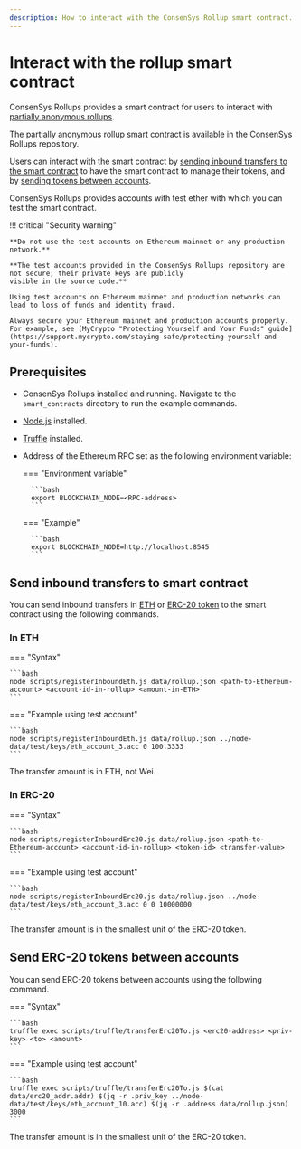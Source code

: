 ```yaml
---
description: How to interact with the ConsenSys Rollup smart contract.
---
```


# Interact with the rollup smart contract

ConsenSys Rollups provides a smart contract for users to interact with
[partially anonymous rollups](../Concepts/Rollups/Partially-Anonymous-Rollups.md).

<!--
The [rollup type specified at configuration](../Reference/Configuration-File.md#rollup_type) determines which contract is used.
-->

The partially anonymous rollup smart contract is available in the ConsenSys Rollups repository.

Users can interact with the smart contract by [sending inbound transfers to the smart contract](#send-inbound-transfers-to-smart-contract) to have the smart
contract to manage their tokens, and by [sending tokens between accounts](#send-erc-20-tokens-between-accounts).

ConsenSys Rollups provides accounts with test ether with which you can test the smart contract.

!!! critical "Security warning"

    **Do not use the test accounts on Ethereum mainnet or any production network.**

    **The test accounts provided in the ConsenSys Rollups repository are not secure; their private keys are publicly
    visible in the source code.**

    Using test accounts on Ethereum mainnet and production networks can lead to loss of funds and identity fraud.

    Always secure your Ethereum mainnet and production accounts properly.
    For example, see [MyCrypto "Protecting Yourself and Your Funds" guide](https://support.mycrypto.com/staying-safe/protecting-yourself-and-your-funds).

## Prerequisites

- ConsenSys Rollups installed and running.
  Navigate to the `smart_contracts` directory to run the example commands.
- [Node.js](https://nodejs.org/en/) installed.
- [Truffle](https://www.trufflesuite.com/truffle) installed.
- Address of the Ethereum RPC set as the following environment variable:

    === "Environment variable"

        ```bash
        export BLOCKCHAIN_NODE=<RPC-address>
        ```

    === "Example"

        ```bash
        export BLOCKCHAIN_NODE=http://localhost:8545
        ```

## Send inbound transfers to smart contract

You can send inbound transfers in [ETH](#in-eth) or [ERC-20 token](#in-erc-20) to the smart contract using the following commands.

### In ETH

=== "Syntax"

    ```bash
    node scripts/registerInboundEth.js data/rollup.json <path-to-Ethereum-account> <account-id-in-rollup> <amount-in-ETH>
    ```

=== "Example using test account"

    ```bash
    node scripts/registerInboundEth.js data/rollup.json ../node-data/test/keys/eth_account_3.acc 0 100.3333
    ```

The transfer amount is in ETH, not Wei.

### In ERC-20

=== "Syntax"

    ```bash
    node scripts/registerInboundErc20.js data/rollup.json <path-to-Ethereum-account> <account-id-in-rollup> <token-id> <transfer-value>
    ```

=== "Example using test account"

    ```bash
    node scripts/registerInboundErc20.js data/rollup.json ../node-data/test/keys/eth_account_3.acc 0 0 10000000
    ```

The transfer amount is in the smallest unit of the ERC-20 token.

## Send ERC-20 tokens between accounts

You can send ERC-20 tokens between accounts using the following command.

=== "Syntax"

    ```bash
    truffle exec scripts/truffle/transferErc20To.js <erc20-address> <priv-key> <to> <amount>
    ```

=== "Example using test account"

    ```bash
    truffle exec scripts/truffle/transferErc20To.js $(cat data/erc20_addr.addr) $(jq -r .priv_key ../node-data/test/keys/eth_account_10.acc) $(jq -r .address data/rollup.json) 3000
    ```

The transfer amount is in the smallest unit of the ERC-20 token.
